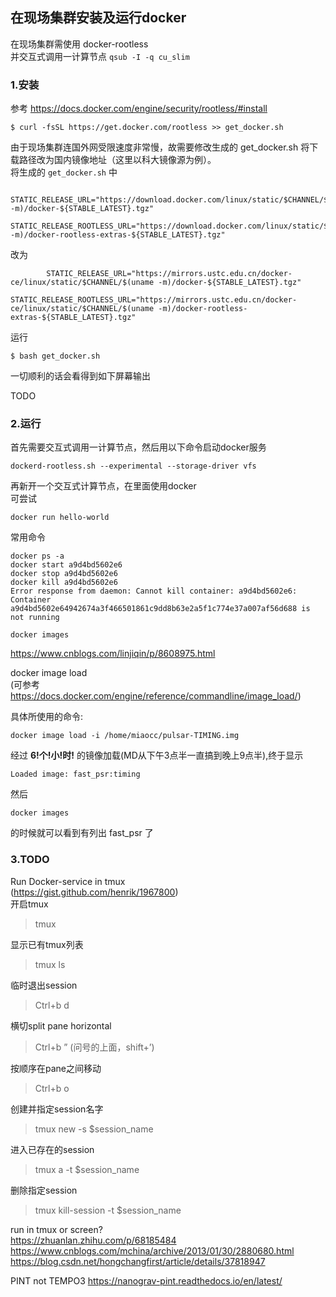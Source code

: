 ## 在现场集群安装及运行docker
在现场集群需使用 docker-rootless  
并交互式调用一计算节点
`qsub -I -q cu_slim`

### 1.安装
参考 https://docs.docker.com/engine/security/rootless/#install  

```
$ curl -fsSL https://get.docker.com/rootless >> get_docker.sh
```
由于现场集群连国外网受限速度非常慢，故需要修改生成的 get_docker.sh 将下载路径改为国内镜像地址（这里以科大镜像源为例）。  
将生成的 `get_docker.sh` 中
```
        STATIC_RELEASE_URL="https://download.docker.com/linux/static/$CHANNEL/$(uname -m)/docker-${STABLE_LATEST}.tgz"
        STATIC_RELEASE_ROOTLESS_URL="https://download.docker.com/linux/static/$CHANNEL/$(uname -m)/docker-rootless-extras-${STABLE_LATEST}.tgz"
```
改为
```
        STATIC_RELEASE_URL="https://mirrors.ustc.edu.cn/docker-ce/linux/static/$CHANNEL/$(uname -m)/docker-${STABLE_LATEST}.tgz"
        STATIC_RELEASE_ROOTLESS_URL="https://mirrors.ustc.edu.cn/docker-ce/linux/static/$CHANNEL/$(uname -m)/docker-rootless-extras-${STABLE_LATEST}.tgz"
```
运行
```
$ bash get_docker.sh
```
一切顺利的话会看得到如下屏幕输出


TODO  


### 2.运行
首先需要交互式调用一计算节点，然后用以下命令启动docker服务
```
dockerd-rootless.sh --experimental --storage-driver vfs
```
再新开一个交互式计算节点，在里面使用docker  
可尝试
```
docker run hello-world
```


常用命令
```
docker ps -a
docker start a9d4bd5602e6
docker stop a9d4bd5602e6
docker kill a9d4bd5602e6  
Error response from daemon: Cannot kill container: a9d4bd5602e6: Container a9d4bd5602e64942674a3f466501861c9dd8b63e2a5f1c774e37a007af56d688 is not running
```

```
docker images
```
https://www.cnblogs.com/linjiqin/p/8608975.html

docker image load   
(可参考 https://docs.docker.com/engine/reference/commandline/image_load/)

具体所使用的命令:
```
docker image load -i /home/miaocc/pulsar-TIMING.img
```
经过 **6!个!小!时!** 的镜像加载(MD从下午3点半一直搞到晚上9点半),终于显示  
```
Loaded image: fast_psr:timing
```
然后
```
docker images
```
的时候就可以看到有列出 fast_psr 了



### 3.TODO
Run Docker-service in tmux  
(https://gist.github.com/henrik/1967800)  
开启tmux
> tmux

显示已有tmux列表
> tmux ls

临时退出session
>Ctrl+b d

横切split pane horizontal
>Ctrl+b ” (问号的上面，shift+’)

按顺序在pane之间移动
>Ctrl+b o

创建并指定session名字
>tmux new -s $session_name

进入已存在的session
>tmux a -t $session_name

删除指定session
>tmux kill-session -t $session_name

run in tmux or screen?  
https://zhuanlan.zhihu.com/p/68185484  
https://www.cnblogs.com/mchina/archive/2013/01/30/2880680.html  
https://blog.csdn.net/hongchangfirst/article/details/37818947  

PINT not TEMPO3
https://nanograv-pint.readthedocs.io/en/latest/


